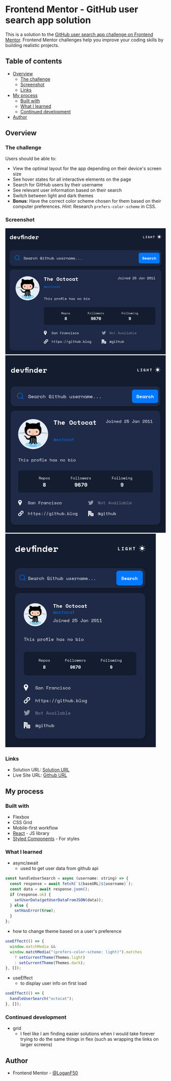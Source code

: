 # Frontend Mentor - GitHub user search app solution

This is a solution to the [GitHub user search app challenge on Frontend Mentor](https://www.frontendmentor.io/challenges/github-user-search-app-Q09YOgaH6). Frontend Mentor challenges help you improve your coding skills by building realistic projects.

## Table of contents

- [Overview](#overview)
  - [The challenge](#the-challenge)
  - [Screenshot](#screenshot)
  - [Links](#links)
- [My process](#my-process)
  - [Built with](#built-with)
  - [What I learned](#what-i-learned)
  - [Continued development](#continued-development)
- [Author](#author)

## Overview

### The challenge

Users should be able to:

- View the optimal layout for the app depending on their device's screen size
- See hover states for all interactive elements on the page
- Search for GitHub users by their username
- See relevant user information based on their search
- Switch between light and dark themes
- **Bonus**: Have the correct color scheme chosen for them based on their computer preferences. _Hint_: Research `prefers-color-scheme` in CSS.

### Screenshot

![](./public/screenshots/desktop.png)
![](./public/screenshots/tablet.png)
![](./public/screenshots/mobile.png)

### Links

- Solution URL: [Solution URL](https://www.frontendmentor.io/solutions/responsive-github-user-search-using-styled-components-and-react-H9GuvHJoSt)
- Live Site URL: [Github URL](https://loganf50.github.io/github-user-search/)

## My process

### Built with

- Flexbox
- CSS Grid
- Mobile-first workflow
- [React](https://reactjs.org/) - JS library
- [Styled Components](https://styled-components.com/) - For styles

### What I learned

- async/await
  - used to get user data from github api

```js
const handleUserSearch = async (username: string) => {
  const response = await fetch(`${baseURL}${username}`);
  const data = await response.json();
  if (response.ok) {
    setUserData(getUserDataFromJSON(data));
  } else {
    setHasError(true);
  }
};
```

- how to change theme based on a user's preference

```js
useEffect(() => {
  window.matchMedia &&
  window.matchMedia("(prefers-color-scheme: light)").matches
    ? setCurrentTheme(Themes.light)
    : setCurrentTheme(Themes.dark);
}, []);
```

- useEffect
  - to display user info on first load

```js
useEffect(() => {
  handleUserSearch("octocat");
}, []);
```

### Continued development

- grid
  - I feel like I am finding easier solutions when I would take forever trying to do the same things in flex (such as wrapping the links on larger screens)

## Author

- Frontend Mentor - [@LoganF50](https://www.frontendmentor.io/profile/LoganF50)

